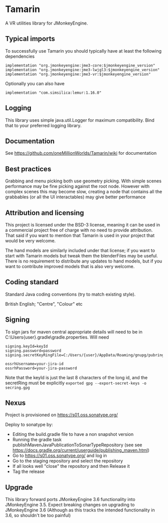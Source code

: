 # Tamarin
A VR utilities library for JMonkeyEngine. 

## Typical imports

To successfully use Tamarin you should typically have at least the following dependencies

    implementation "org.jmonkeyengine:jme3-core:$jmonkeyengine_version"
    implementation "org.jmonkeyengine:jme3-lwjgl3:$jmonkeyengine_version"
    implementation "org.jmonkeyengine:jme3-vr:$jmonkeyengine_version"

Optionally you can also have

    implementation "com.simsilica:lemur:1.16.0"

## Logging

This library uses simple java.util.Logger for maximum compatibility. Bind that to your preferred logging library.

## Documentation

See https://github.com/oneMillionWorlds/Tamarin/wiki for documentation 

## Best practices

Grabbing and menu picking both use geometry picking. With simple scenes performance may be fine picking
against the root node. However with complex scenes this may become slow, creating a node that contains 
all the grabbables (or all the UI interactables) may give better performance

## Attribution and licensing

This project is licensed under the BSD-3 license, meaning it can be used in a commercial project free of charge with no need to provide attribution. That said if you want to mention that Tamarin is used in your project that would be very welcome.

The hand models are similarly included under that license; if you want to start with Tamarin models but tweak them the blenderFiles may be useful. There is no requirement to distribute any updates to hand models, but if you want to contribute improved models that is also very welcome.

## Coding standard

Standard Java coding conventions (try to match existing style). 

British English; "Centre", "Colour" etc

## Signing

To sign jars for maven central appropriate details will need to be in C:\Users\{user}\.gradle\gradle.properties. Will need

    signing.keyId=keyId
    signing.password=password
    signing.secretKeyRingFile=C:/Users/{user}/AppData/Roaming/gnupg/pubring.kbx
    
    ossrhUsername=your-jira-id
    ossrhPassword=your-jira-password

Note that the keyId is just the last 8 characters of the long id, and the secretRing must be explicitly `exported gpg --export-secret-keys -o secring.gpg`

## Nexus

Project is provisioned on https://s01.oss.sonatype.org/

Deploy to sonatype by:
- Editing the build.gradle file to have a non snapshot version
- Running the gradle task publishMavenJavaPublicationToSonarTypeRepository (see see https://docs.gradle.org/current/userguide/publishing_maven.html)
- Go to https://s01.oss.sonatype.org/ and log in
- Go to the staging repository and select the repository
- If all looks well "close" the repository and then Release it
- Tag the release
## Upgrade

This library forward ports JMonkeyEngine 3.6 functionality into JMonkeyEngine 3.5. Expect breaking changes on upgrading
to JMonkeyEngine 3.6 (Although as this tracks the intended functionality in 3.6, so shouldn't be too painful)